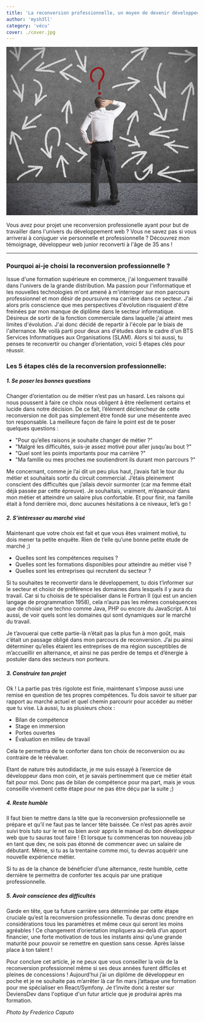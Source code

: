 ```yaml
---
title: 'La reconversion professionnelle, un moyen de devenir développeur(se) web.'
author: 'mysh3ll'
category: 'vécu'
cover: ./cover.jpg
---
```


![Photo d'illustration](./cover.jpg)

Vous avez pour projet une reconversion professionelle ayant pour but de travailler dans l'univers du développement web ?
Vous ne savez pas si vous arriverai à conjuguer vie personnelle et professionnelle ?
Découvrez mon témoignage, développeur web junior reconverti à l'âge de 35 ans !

---
### Pourquoi ai-je choisi la reconversion professionnelle ?

Issue d'une formation supérieure en commerce, j'ai longuement travaillé dans l'univers de la grande distribution. 
Ma passion pour l'informatique et les nouvelles technologies m'ont amené à m'interroger sur mon parcours professionnel et mon désir de poursuivre ma carrière dans ce secteur.
J'ai alors pris conscience que mes perspectives d'évolution risquaient d'être freinées par mon manque de diplôme dans le secteur informatique.
Désireux de sortir de la fonction commerciale dans laquelle j'ai atteint mes limites d'évolution. J'ai donc décidé de repartir à l'école par le biais de l'alternance.
Me voilà parti pour deux ans d'études dans le cadre d'un BTS Services Informatiques aux Organisations (SLAM).
Alors si toi aussi, tu penses te reconvertir ou changer d’orientation, voici 5 étapes clés pour réussir.

### Les 5 étapes clés de la reconversion professionnelle:

##### 1. Se poser les bonnes questions

Changer d’orientation ou de métier n’est pas un hasard. Les raisons qui nous poussent à faire ce choix nous obligent à être réellement certains et lucide dans notre décision. De ce fait, l’élément déclencheur de cette reconversion ne doit pas simplement être fondé sur une mésentente avec ton responsable. La meilleure façon de faire le point est de te poser quelques questions :
- "Pour qu’elles raisons je souhaite changer de métier ?"
- "Malgré les difficultés, suis-je assez motivé pour aller jusqu’au bout ?"
- "Quel sont les points importants pour ma carrière ?"
- "Ma famille ou mes proches me soutiendront ils durant mon parcours ?"

Me concernant, comme je l’ai dit un peu plus haut, j’avais fait le tour du métier et souhaitais sortir du circuit commercial. J’étais pleinement conscient des difficultés que j’allais devoir surmonter (car ma femme était déjà passée par cette épreuve). Je souhaitais, vraiment, m’épanouir dans mon métier et atteindre un salaire plus confortable. Et pour finir, ma famille était à fond derrière moi, donc aucunes hésitations à ce niveaux, let’s go !

##### 2. S’intéresser au marché visé

Maintenant que votre choix est fait et que vous êtes vraiment motivé, tu dois mener ta petite enquête. Rien de t’elle qu’une bonne petite étude de marché ;)
- Quelles sont les compétences requises ?
- Quelles sont les formations disponibles pour atteindre au métier visé ?
- Quelles sont les entreprises qui recrutent du secteur ?

Si tu souhaites te reconvertir dans le développement, tu dois t’informer sur le secteur et choisir de préférence les domaines dans lesquels il y aura du travail. Car si tu choisis de te spécialiser dans le Fortran II (qui est un ancien langage de programmation 1958), cela n’aura pas les mêmes conséquences que de choisir une techno comme Java, PHP ou encore du JavaScript. A toi aussi, de voir quels sont les domaines qui sont dynamiques sur le marché du travail.

Je t’avouerai que cette partie-là n’était pas la plus fun à mon goût, mais c’était un passage obligé dans mon parcours de reconversion. J’ai pu ainsi déterminer qu’elles étaient les entreprises de ma région susceptibles de m’accueillir en alternance, et ainsi ne pas perdre de temps et d’énergie à postuler dans des secteurs non porteurs.

##### 3. Construire ton projet
Ok ! La partie pas très rigolote est finie, maintenant s’impose aussi une remise en question de tes propres compétences. Tu dois savoir te situer par rapport au marché actuel et quel chemin parcourir pour accéder au métier que tu vise. Là aussi, tu as plusieurs choix :
- Bilan de compétence
- Stage en immersion
- Portes ouvertes
- Évaluation en milieu de travail

Cela te permettra de te conforter dans ton choix de reconversion ou au contraire de le réévaluer.

Etant de nature très autodidacte, je me suis essayé à l’exercice de développeur dans mon coin, et je savais pertinemment que ce métier était fait pour moi. Donc pas de bilan de compétence pour ma part, mais je vous conseille vivement cette étape pour ne pas être déçu par la suite ;)

##### 4. Reste humble
Il faut bien te mettre dans la tête que la reconversion professionnelle se prépare et qu’il ne faut pas te lancer tête baissée. Ce n’est pas après avoir suivi trois tuto sur le net ou bien avoir appris le manuel du bon développeur web que tu sauras tout faire ! Et lorsque tu commenceras ton nouveau job en tant que dev, ne sois pas étonné de commencer avec un salaire de débutant. Même, si tu as la trentaine comme moi, tu devras acquérir une nouvelle expérience métier.

Si tu as de la chance de bénéficier d’une alternance, reste humble, cette dernière te permettra de conforter tes acquis par une pratique professionnelle.

##### 5. Avoir conscience des difficultés
Garde en tête, que ta future carrière sera déterminée par cette étape cruciale qu’est la reconversion professionnelle. Tu devras donc prendre en considérations tous les paramètres et même ceux qui seront les moins agréables ! Ce changement d’orientation impliquera au-delà d’un apport financier, une forte motivation de tous les instants ainsi qu’une grande maturité pour pouvoir se remettre en question sans cesse. Après laisse place à ton talent !

Pour conclure cet article, je ne peux que vous conseiller la voix de la reconversion professionnel même si ses deux années furent difficiles et pleines de concessions ! Aujourd’hui j’ai un diplôme de développeur en poche et je ne souhaite pas m’arrêter là car fin mars j’attaque une formation pour me spécialiser en React/Symfony. Je t’invite donc à rester sur DeviensDev dans l'optique d'un futur article que je produirai après ma formation.

_Photo by Frederico Caputo_
